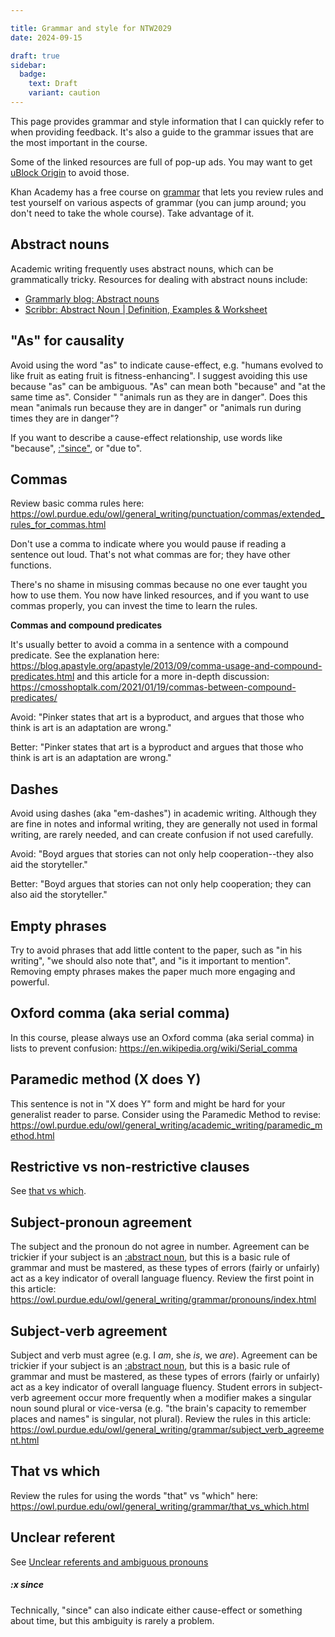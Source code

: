 ```yaml
---

title: Grammar and style for NTW2029
date: 2024-09-15

draft: true
sidebar:
  badge:
    text: Draft
    variant: caution
---
```


This page provides grammar and style information that I can quickly refer to when providing feedback. It's also a guide to the grammar issues that are the most important in the course.

Some of the linked resources are full of pop-up ads. You may want to get [uBlock Origin](https://ublockorigin.com/) to avoid those.

Khan Academy has a free course on [grammar](https://www.khanacademy.org/humanities/grammar) that lets you review rules and test yourself on various aspects of grammar (you can jump around; you don't need to take the whole course). Take advantage of it.

## Abstract nouns

Academic writing frequently uses abstract nouns, which can be grammatically tricky. Resources for dealing with abstract nouns include:

- [Grammarly blog: Abstract nouns](https://www.grammarly.com/blog/abstract-nouns/)
- [Scribbr: Abstract Noun | Definition, Examples & Worksheet](https://www.scribbr.com/nouns-and-pronouns/abstract-noun/)

## "As" for causality

Avoid using the word "as" to indicate cause-effect, e.g. "humans evolved to like fruit as eating fruit is fitness-enhancing". I suggest avoiding this use because "as" can be ambiguous. "As" can mean both "because" and "at the same time as". Consider " "animals run as they are in danger". Does this mean "animals run because they are in danger" or "animals run during times they are in danger"?

If you want to describe a cause-effect relationship, use words like "because", [:"since"](#x-since), or "due to".

## Commas

Review basic comma rules here: https://owl.purdue.edu/owl/general_writing/punctuation/commas/extended_rules_for_commas.html

Don't use a comma to indicate where you would pause if reading a sentence out loud. That's not what commas are for; they have other functions.

There's no shame in misusing commas because no one ever taught you how to use them. You now have linked resources, and if you want to use commas properly, you can invest the time to learn the rules.

**Commas and compound predicates**

It's usually better to avoid a comma in a sentence with a compound predicate. See the explanation here: https://blog.apastyle.org/apastyle/2013/09/comma-usage-and-compound-predicates.html and this article for a more in-depth discussion: https://cmosshoptalk.com/2021/01/19/commas-between-compound-predicates/

Avoid: "Pinker states that art is a byproduct, and argues that those who think is art is an adaptation are wrong."

Better: "Pinker states that art is a byproduct and argues that those who think is art is an adaptation are wrong."

## Dashes

Avoid using dashes (aka "em-dashes") in academic writing. Although they are fine in notes and informal writing, they are generally not used in formal writing, are rarely needed, and can create confusion if not used carefully.

Avoid: "Boyd argues that stories can not only help cooperation--they also aid the storyteller."

Better: "Boyd argues that stories can not only help cooperation; they can also aid the storyteller."

## Empty phrases

Try to avoid phrases that add little content to the paper,  such as "in his writing", "we should also note that", and "is it important to mention". Removing empty phrases makes the paper much more engaging and powerful.

## Oxford comma (aka serial comma)

In this course, please always use an Oxford comma (aka serial comma) in lists to prevent confusion: https://en.wikipedia.org/wiki/Serial_comma

## Paramedic method (X does Y)

This sentence is not in "X does Y" form and might be hard for your generalist reader to parse. Consider using the Paramedic Method to revise: https://owl.purdue.edu/owl/general_writing/academic_writing/paramedic_method.html

## Restrictive vs non-restrictive clauses

See [that vs which](#that-vs-which).

## Subject-pronoun agreement

The subject and the pronoun do not agree in number. Agreement can be trickier if your subject is an [:abstract noun](#abstract-nouns), but this is a basic rule of grammar and must be mastered, as these types of errors (fairly or unfairly) act as a key indicator of overall language fluency. Review the first point in this article: https://owl.purdue.edu/owl/general_writing/grammar/pronouns/index.html

## Subject-verb agreement

Subject and verb must agree (e.g. I _am_, she _is_, we _are_). Agreement can be trickier if your subject is an [:abstract noun](#abstract-nouns), but this is a basic rule of grammar and must be mastered, as these types of errors (fairly or unfairly) act as a key indicator of overall language fluency. Student errors in subject-verb agreement occur more frequently when a modifier makes a singular noun sound plural or vice-versa (e.g. "the brain's capacity to remember places and names" is singular, not plural). Review the rules in this article:  https://owl.purdue.edu/owl/general_writing/grammar/subject_verb_agreement.html

## That vs which

Review the rules for using the words "that" vs "which" here: https://owl.purdue.edu/owl/general_writing/grammar/that_vs_which.html

## Unclear referent

See [Unclear referents and ambiguous pronouns](/course-ntw2029/resources/writing/other/unclear-referent)

##### :x since

Technically, "since" can also indicate either cause-effect or something about time, but this ambiguity is rarely a problem.
